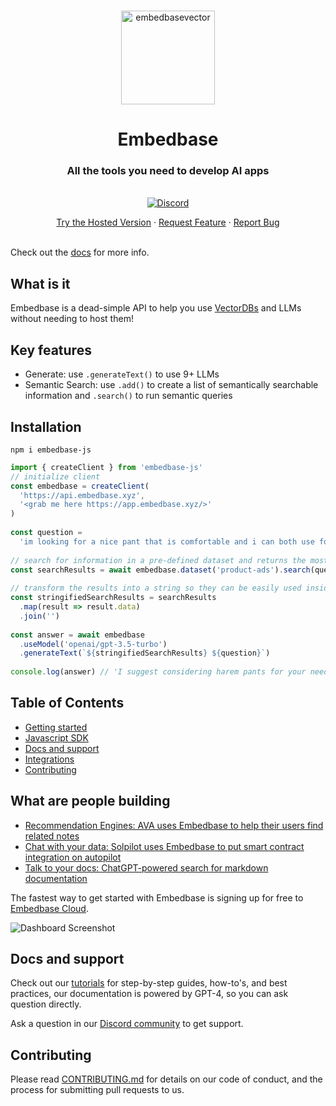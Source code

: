 <br />


<p align="center">
<img width="150" alt="embedbasevector" src="https://github.com/different-ai/embedbase/assets/11430621/a04174fa-1c0a-4737-9e83-8cfd74f1c16d">
  <h1 align="center">Embedbase</h1>


<h3 align="center">All the tools you need to develop AI apps</h3>

  <p align="center">
    <br />
    <a href="https://discord.gg/pMNeuGrDky"><img alt="Discord" src="https://img.shields.io/discord/1066022656845025310?color=black&style=for-the-badge"></a>
    <br />
    <div align="center">
      <a href="https://app.embedbase.xyz/signup">Try the Hosted Version</a>
      ·
      <a href="https://github.com/different-ai/embedbase/issues/new?assignees=&labels=enhancement">Request Feature</a>
      ·
      <a href="https://github.com/different-ai/embedbase/issues/new?assignees=&labels=bug">Report Bug</a>
    </div>
    <br />
  </p>
</p>

Check out the [docs](https://docs.embedbase.xyz) for more info.

## What is it

Embedbase is a dead-simple API to help you use [VectorDBs](https://learn.microsoft.com/en-us/semantic-kernel/concepts-ai/vectordb) and LLMs without needing to host them!

## Key features

- Generate: use `.generateText()` to use 9+ LLMs
- Semantic Search: use `.add()` to create a list of semantically searchable information and `.search()` to run semantic queries

## Installation
`npm i embedbase-js`

```js
import { createClient } from 'embedbase-js'
// initialize client
const embedbase = createClient(
  'https://api.embedbase.xyz',
  '<grab me here https://app.embedbase.xyz/>'
)
 
const question =
  'im looking for a nice pant that is comfortable and i can both use for work and for climbing'
 
// search for information in a pre-defined dataset and returns the most relevant data
const searchResults = await embedbase.dataset('product-ads').search(question)
 
// transform the results into a string so they can be easily used inside a prompt
const stringifiedSearchResults = searchResults
  .map(result => result.data)
  .join('')
 
const answer = await embedbase
  .useModel('openai/gpt-3.5-turbo')
  .generateText(`${stringifiedSearchResults} ${question}`)
 
console.log(answer) // 'I suggest considering harem pants for your needs. Harem pants are known for their ...'
```

## Table of Contents

- [Getting started](#getting-started)
- [Javascript SDK](#sdk)
- [Docs and support](#docs-and-support)
- [Integrations](#our-integrations)
- [Contributing](#contributing)


## What are people building

- [Recommendation Engines: AVA uses Embedbase to help their users find related notes](https://github.com/louis030195/obsidian-ava)
- [Chat with your data: Solpilot uses Embedbase to put smart contract integration on autopilot](https://app.solpilot.xyz/chat)
- [Talk to your docs: ChatGPT-powered search for markdown documentation](https://github.com/different-ai/chat-gpt-powered-nextra)



The fastest way to get started with Embedbase is signing up for free to [Embedbase Cloud](https://app.embedbase.xyz/).

![Dashboard Screenshot](https://user-images.githubusercontent.com/11430621/227351386-f540fac0-c5fa-485a-bcc9-f23368fe3f63.png)



## Docs and support

Check out our [tutorials](https://docs.embedbase.xyz) for step-by-step guides, how-to's, and best practices, our documentation is powered by GPT-4, so you can ask question directly. 

Ask a question in our [Discord community](https://discord.gg/pMNeuGrDky) to get support.

## Contributing

Please read [CONTRIBUTING.md](./CONTRIBUTING.md) for details on our code of conduct, and the process for submitting pull requests to us.

